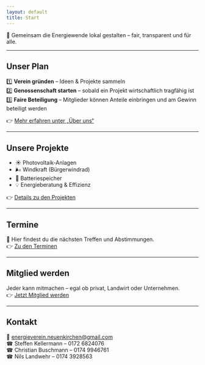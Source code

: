 ```yaml
---
layout: default
title: Start
---
```



🌱 Gemeinsam die Energiewende lokal gestalten – fair, transparent und für alle.

---

## Unser Plan
1️⃣ **Verein gründen** – Ideen & Projekte sammeln  
2️⃣ **Genossenschaft starten** – sobald ein Projekt wirtschaftlich tragfähig ist  
3️⃣ **Faire Beteiligung** – Mitglieder können Anteile einbringen und am Gewinn beteiligt werden  

👉 [Mehr erfahren unter „Über uns“](ueber-uns.md)

---

## Unsere Projekte
- ☀️ Photovoltaik-Anlagen  
- 🌬️ Windkraft (Bürgerwindrad)  
- 🔋 Batteriespeicher  
- 💡 Energieberatung & Effizienz  

👉 [Details zu den Projekten](projekte.md)

---

## Termine
📅 Hier findest du die nächsten Treffen und Abstimmungen.  
👉 [Zu den Terminen](termine.md)

---

## Mitglied werden
Jeder kann mitmachen – egal ob privat, Landwirt oder Unternehmen.  
👉 [Jetzt Mitglied werden](mitglied-werden.md)

---

## Kontakt
📧 energieverein.neuenkirchen@gmail.com  
☎ Steffen Kellermann – 0172 6824076  
☎ Christian Buschmann – 0174 9946761  
☎ Nils Landwehr – 0174 3928563
